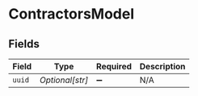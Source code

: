 # ContractorsModel


## Fields

| Field              | Type               | Required           | Description        |
| ------------------ | ------------------ | ------------------ | ------------------ |
| `uuid`             | *Optional[str]*    | :heavy_minus_sign: | N/A                |